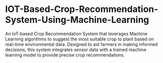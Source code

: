 # IOT-Based-Crop-Recommendation-System-Using-Machine-Learning
An IoT-based Crop Recommendation System that leverages Machine Learning algorithms to suggest the most suitable crop to plant based on real-time environmental data. Designed to aid farmers in making informed decisions, this system integrates sensor data with a trained machine learning model to provide precise crop recommendations.
